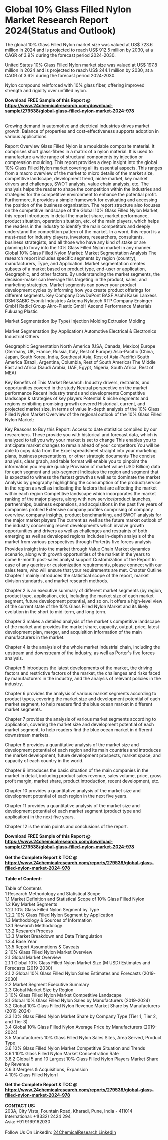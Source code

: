 <h1>Global 10% Glass Filled Nylon Market Research Report 2024(Status and Outlook)</h1><p>The global 10% Glass Filled Nylon market size was valued at US$ 723.6 million in 2024 and is projected to reach US$ 912.5 million by 2030, at a CAGR of 3.9% during the forecast period 2024-2030.</p><p>
United States 10% Glass Filled Nylon market size was valued at US$ 197.8 million in 2024 and is projected to reach US$ 244.1 million by 2030, at a CAGR of 3.6% during the forecast period 2024-2030.</p><p>
Nylon compound reinforced with 10% glass fiber, offering improved strength and rigidity over unfilled nylon.</p><div><b>Download FREE Sample of this Report @ 
            <a href="https://www.24chemicalresearch.com/download-sample/279538/global-glass-filled-nylon-market-2024-978">
            https://www.24chemicalresearch.com/download-sample/279538/global-glass-filled-nylon-market-2024-978</a></b></div><br><p>
Growing demand in automotive and electrical industries drives market growth. Balance of properties and cost-effectiveness supports adoption in various applications.</p><p>
Report Overview
 Glass Filled Nylon is a mouldable composite material. It comprises short glass-fibres in a matrix of a nylon material. It is used to manufacture a wide range of structural components by injection or compression moulding.
 This report provides a deep insight into the global 10% Glass Filled Nylon market covering all its essential aspects. This ranges from a macro overview of the market to micro details of the market size, competitive landscape, development trend, niche market, key market drivers and challenges, SWOT analysis, value chain analysis, etc.
 The analysis helps the reader to shape the competition within the industries and strategies for the competitive environment to enhance the potential profit. Furthermore, it provides a simple framework for evaluating and accessing the position of the business organization. The report structure also focuses on the competitive landscape of the Global 10% Glass Filled Nylon Market, this report introduces in detail the market share, market performance, product situation, operation situation, etc. of the main players, which helps the readers in the industry to identify the main competitors and deeply understand the competition pattern of the market.
 In a word, this report is a must-read for industry players, investors, researchers, consultants, business strategists, and all those who have any kind of stake or are planning to foray into the 10% Glass Filled Nylon market in any manner.
 Global 10% Glass Filled Nylon Market: Market Segmentation Analysis
 The research report includes specific segments by region (country), manufacturers, Type, and Application. Market segmentation creates subsets of a market based on product type, end-user or application, Geographic, and other factors. By understanding the market segments, the decision-maker can leverage this targeting in the product, sales, and marketing strategies. Market segments can power your product development cycles by informing how you create product offerings for different segments.
 Key Company
 DowDuPont
 BASF
 Asahi Kasei
 Lanxess
 DSM
 SABIC
 Evonik Industries
 Arkema
 Nylatech
 RTP Company
 Ensinger GmbH
 Radici Group
 Akro-Plastic GmbH
 Ascend Performance Materials
 Fukuang Plastic</p><p>
 Market Segmentation (by Type)
 Injection Molding
 Extrusion Molding</p><p>
 Market Segmentation (by Application)
 Automotive
 Electrical &amp; Electronics
 Industrial
 Others</p><p>
 Geographic Segmentation
North America (USA, Canada, Mexico)
Europe (Germany, UK, France, Russia, Italy, Rest of Europe)
Asia-Pacific (China, Japan, South Korea, India, Southeast Asia, Rest of Asia-Pacific)
South America (Brazil, Argentina, Columbia, Rest of South America)
The Middle East and Africa (Saudi Arabia, UAE, Egypt, Nigeria, South Africa, Rest of MEA)</p><p>
 Key Benefits of This Market Research:
Industry drivers, restraints, and opportunities covered in the study
Neutral perspective on the market performance
Recent industry trends and developments
Competitive landscape &amp; strategies of key players
Potential &amp; niche segments and regions exhibiting promising growth covered
Historical, current, and projected market size, in terms of value
In-depth analysis of the 10% Glass Filled Nylon Market
Overview of the regional outlook of the 10% Glass Filled Nylon Market:</p><p>
 Key Reasons to Buy this Report:
Access to date statistics compiled by our researchers. These provide you with historical and forecast data, which is analyzed to tell you why your market is set to change
This enables you to anticipate market changes to remain ahead of your competitors
You will be able to copy data from the Excel spreadsheet straight into your marketing plans, business presentations, or other strategic documents
The concise analysis, clear graph, and table format will enable you to pinpoint the information you require quickly
Provision of market value (USD Billion) data for each segment and sub-segment
Indicates the region and segment that is expected to witness the fastest growth as well as to dominate the market
Analysis by geography highlighting the consumption of the product/service in the region as well as indicating the factors that are affecting the market within each region
Competitive landscape which incorporates the market ranking of the major players, along with new service/product launches, partnerships, business expansions, and acquisitions in the past five years of companies profiled
Extensive company profiles comprising of company overview, company insights, product benchmarking, and SWOT analysis for the major market players
The current as well as the future market outlook of the industry concerning recent developments which involve growth opportunities and drivers as well as challenges and restraints of both emerging as well as developed regions
Includes in-depth analysis of the market from various perspectives through Porterâs five forces analysis
Provides insight into the market through Value Chain
Market dynamics scenario, along with growth opportunities of the market in the years to come
6-month post-sales analyst support
 Customization of the Report
 In case of any queries or customization requirements, please connect with our sales team, who will ensure that your requirements are met.
 Chapter Outline
 Chapter 1 mainly introduces the statistical scope of the report, market division standards, and market research methods.</p><p>
 Chapter 2 is an executive summary of different market segments (by region, product type, application, etc), including the market size of each market segment, future development potential, and so on. It offers a high-level view of the current state of the 10% Glass Filled Nylon Market and its likely evolution in the short to mid-term, and long term.</p><p>
 Chapter 3 makes a detailed analysis of the market's competitive landscape of the market and provides the market share, capacity, output, price, latest development plan, merger, and acquisition information of the main manufacturers in the market.</p><p>
 Chapter 4 is the analysis of the whole market industrial chain, including the upstream and downstream of the industry, as well as Porter's five forces analysis.</p><p>
 Chapter 5 introduces the latest developments of the market, the driving factors and restrictive factors of the market, the challenges and risks faced by manufacturers in the industry, and the analysis of relevant policies in the industry.</p><p>
 Chapter 6 provides the analysis of various market segments according to product types, covering the market size and development potential of each market segment, to help readers find the blue ocean market in different market segments.</p><p>
 Chapter 7 provides the analysis of various market segments according to application, covering the market size and development potential of each market segment, to help readers find the blue ocean market in different downstream markets.</p><p>
 Chapter 8 provides a quantitative analysis of the market size and development potential of each region and its main countries and introduces the market development, future development prospects, market space, and capacity of each country in the world.</p><p>
 Chapter 9 introduces the basic situation of the main companies in the market in detail, including product sales revenue, sales volume, price, gross profit margin, market share, product introduction, recent development, etc.</p><p>
 Chapter 10 provides a quantitative analysis of the market size and development potential of each region in the next five years.</p><p>
 Chapter 11 provides a quantitative analysis of the market size and development potential of each market segment (product type and application) in the next five years.</p><p>
 Chapter 12 is the main points and conclusions of the report.</p><div><b>Download FREE Sample of this Report @ 
            <a href="https://www.24chemicalresearch.com/download-sample/279538/global-glass-filled-nylon-market-2024-978">
            https://www.24chemicalresearch.com/download-sample/279538/global-glass-filled-nylon-market-2024-978</a></b></div><br><div><b>Get the Complete Report & TOC @ 
            <a href="https://www.24chemicalresearch.com/reports/279538/global-glass-filled-nylon-market-2024-978">
            https://www.24chemicalresearch.com/reports/279538/global-glass-filled-nylon-market-2024-978</a></b></div><br>
            <b>Table of Content:</b><p>Table of Contents<br />
 1 Research Methodology and Statistical Scope<br />
 1.1 Market Definition and Statistical Scope of 10% Glass Filled Nylon<br />
 1.2 Key Market Segments<br />
 1.2.1 10% Glass Filled Nylon Segment by Type<br />
 1.2.2 10% Glass Filled Nylon Segment by Application<br />
 1.3 Methodology & Sources of Information<br />
 1.3.1 Research Methodology<br />
 1.3.2 Research Process<br />
 1.3.3 Market Breakdown and Data Triangulation<br />
 1.3.4 Base Year<br />
 1.3.5 Report Assumptions & Caveats<br />
 2 10% Glass Filled Nylon Market Overview<br />
 2.1 Global Market Overview<br />
 2.1.1 Global 10% Glass Filled Nylon Market Size (M USD) Estimates and Forecasts (2019-2030)<br />
 2.1.2 Global 10% Glass Filled Nylon Sales Estimates and Forecasts (2019-2030)<br />
 2.2 Market Segment Executive Summary<br />
 2.3 Global Market Size by Region<br />
 3 10% Glass Filled Nylon Market Competitive Landscape<br />
 3.1 Global 10% Glass Filled Nylon Sales by Manufacturers (2019-2024)<br />
 3.2 Global 10% Glass Filled Nylon Revenue Market Share by Manufacturers (2019-2024)<br />
 3.3 10% Glass Filled Nylon Market Share by Company Type (Tier 1, Tier 2, and Tier 3)<br />
 3.4 Global 10% Glass Filled Nylon Average Price by Manufacturers (2019-2024)<br />
 3.5 Manufacturers 10% Glass Filled Nylon Sales Sites, Area Served, Product Type<br />
 3.6 10% Glass Filled Nylon Market Competitive Situation and Trends<br />
 3.6.1 10% Glass Filled Nylon Market Concentration Rate<br />
 3.6.2 Global 5 and 10 Largest 10% Glass Filled Nylon Players Market Share by Revenue<br />
 3.6.3 Mergers & Acquisitions, Expansion<br />
 4 10% Glass Filled Nylon I</p><div><b>Get the Complete Report & TOC @ 
            <a href="https://www.24chemicalresearch.com/reports/279538/global-glass-filled-nylon-market-2024-978">
            https://www.24chemicalresearch.com/reports/279538/global-glass-filled-nylon-market-2024-978</a></b></div><br><b>CONTACT US:</b><br>
            203A, City Vista, Fountain Road, Kharadi, Pune, India - 411014<br>
            International: +1(332) 2424 294<br>
            Asia: +91 9169162030 <br><br>
            Follow Us On LinkedIn: <a href="https://www.linkedin.com/company/24chemicalresearch/">24ChemicalResearch LinkedIn</a>